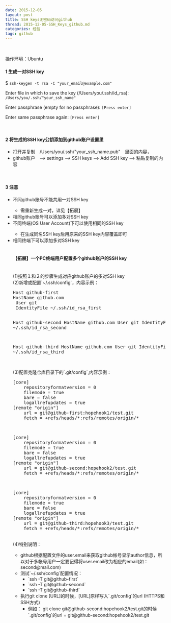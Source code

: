 ```yaml
---
date: 2015-12-05
layout: post
title: SSH keys无密码访问github
thread: 2015-12-05-SSH_Keys_github.md
categories: 经验
tags: github
---
```

<br/>

操作环境：Ubuntu

#### 1 生成一对SSH key

$ `ssh-keygen -t rsa -C "your_email@example.com"`

Enter file in which to save the key (/Users/you/.ssh/id_rsa): `/Users/you/.ssh/"your_ssh_name"`

Enter passphrase (empty for no passphrase): `[Press enter]`

Enter same passphrase again: `[Press enter]`


<br/>

#### 2 将生成的SSH key公钥添加到github账户设置里
- 打开并复制　/Users/you/.ssh/"your_ssh_name.pub"　里面的内容，
- github账户　——> settings ——> SSH keys  ——>  Add SSH key  ——>  粘贴复制的内容

<br/>

#### 3 注意
<ul>
    <li>不同github账号不能共用一对SSH key</li>
    <ul><li>需重新生成一对，详见【拓展】</li></ul>
    <li>相同github账号可以添加多对SSH key</li>
    <li>不同终端(OS User Account)下可以使用相同的SSH key </li>
    <ul><li>在生成同名SSH key后用原来的SSH key内容覆盖即可</li></ul>
    <li>相同终端下可以添加多对SSH key</li>
<br/>

#### 【拓展】一个PC终端用户配置多个github账户的SSH key

<br/>
(1)按照１和２的步骤生成对应github账户的多对SSH key

<br/>
(2)新增或配置`~/.ssh/config`，内容示例：
<pre>
Host github-first
HostName github.com
 User git
 IdentityFile ~/.ssh/id_rsa_first


Host github-second
 HostName github.com
 User git
 IdentityFile ~/.ssh/id_rsa_second


Host github-third
 HostName github.com
 User git
 IdentityFile ~/.ssh/id_rsa_third
</pre>

<br/>
(3)配置克隆仓库目录下的`.git/config`,内容示例：
<pre>
[core]
	repositoryformatversion = 0
	filemode = true
	bare = false
	logallrefupdates = true
[remote "origin"]
	url = git@github-first:hopehook1/test.git
	fetch = +refs/heads/*:refs/remotes/origin/*
</pre>
<br/>
<pre>
[core]
	repositoryformatversion = 0
	filemode = true
	bare = false
	logallrefupdates = true
[remote "origin"]
	url = git@github-second:hopehook2/test.git
	fetch = +refs/heads/*:refs/remotes/origin/*
</pre>
<br/>
<pre>
[core]
	repositoryformatversion = 0
	filemode = true
	bare = false
	logallrefupdates = true
[remote "origin"]
	url = git@github-third:hopehook3/test.git
	fetch = +refs/heads/*:refs/remotes/origin/*
</pre>

<br/>
(4)特别说明：
<ul>
	<li>
	github根据配置文件的user.email来获取github帐号显示author信息，所以对于多帐号用户一定要记得将user.email改为相应的email(如：second@mail.com)
	</li>
	<li>
	测试`~/.ssh/config`配置情况：
		<ul>
			<li>`ssh -T git@github-first`</li>
			<li>`ssh -T git@github-second`</li>
			<li>`ssh -T git@github-third`</li>
		</ul>
	</li>
	<li>执行git clone [URL]的时候，[URL]原样写入`.git/config`的url (HTTPS和SSH方式)
		<ul>
			<li>
			例如：
			git clone git@github-second:hopehook2/test.git的时候`.git/config`的url = git@github-second:hopehook2/test.git
			</li>
		</ul>
	</li>
</ul>

